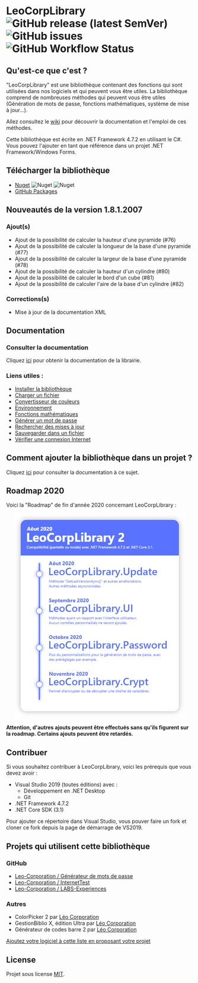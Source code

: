 # LeoCorpLibrary ![GitHub release (latest SemVer)](https://img.shields.io/github/v/release/Leo-Corporation/LeoCorpLibrary) ![GitHub issues](https://img.shields.io/github/issues/Leo-Corporation/LeoCorpLibrary) ![GitHub Workflow Status](https://img.shields.io/github/workflow/status/Leo-Corporation/LeoCorpLibrary/.NET%20Framework)
## Qu'est-ce que c'est ?
"LeoCorpLibrary"  est une bibliothèque contenant des fonctions qui sont utilisées dans nos logiciels et qui peuvent vous être utiles. La bibliothèque comprend de nombreuses méthodes qui peuvent vous être utiles (Génération de mots de passe, fonctions mathématiques, système de mise à jour...).

Allez consultez le [wiki](https://github.com/Leo-Corporation/LeoCorpLibrary/wiki) pour découvrir la documentation et l'emploi de ces méthodes.

Cette bibliothèque est écrite en .NET Framework 4.7.2 en utilisant le C#.
Vous pouvez l'ajouter en tant que référence dans un projet .NET Framework/Windows Forms.

## Télécharger la bibliothèque
* [Nuget](https://www.nuget.org/packages/LeoCorpLibrary) ![Nuget](https://img.shields.io/nuget/v/LeoCorpLibrary) ![Nuget](https://img.shields.io/nuget/dt/LeoCorpLibrary)
* [GitHub Packages]()

## Nouveautés de la version 1.8.1.2007
### Ajout(s)
- Ajout de la possibilité de calculer la hauteur d'une pyramide (#76)
- Ajout de la possibilité de calculer la longueur de la base d'une pyramide (#77)
- Ajout de la possibilité de calculer la largeur de la base d'une pyramide (#78)
- Ajout de la possibilité de calculer la hauteur d'un cylindre (#80)
- Ajout de la possibilité de calculer le bord d'un cube (#81)
- Ajout de la possibilité de calculer l'aire de la base d'un cylindre (#82)
### Corrections(s)
- Mise à jour de la documentation XML
## Documentation
### Consulter la documentation
Cliquez [ici](https://github.com/Leo-Corporation/LeoCorpLibrary/wiki/) pour obtenir la documentation de la librairie.
### Liens utiles :
- [Installer la bibliothèque](https://github.com/Leo-Corporation/LeoCorpLibrary/wiki/installer-LeoCorpLibrary)
- [Charger un fichier](https://github.com/Leo-Corporation/LeoCorpLibrary/wiki/Charger-un-fichier)
- [Convertisseur de couleurs](https://github.com/Leo-Corporation/LeoCorpLibrary/wiki/Convertisseur-de-couleurs)
- [Environnement](https://github.com/Leo-Corporation/LeoCorpLibrary/wiki/Environnement)
- [Fonctions mathématiques](https://github.com/Leo-Corporation/LeoCorpLibrary/wiki/Fonctions-math%C3%A9matiques)
- [Générer un mot de passe](https://github.com/Leo-Corporation/LeoCorpLibrary/wiki/G%C3%A9n%C3%A9rer-un-mot-de-passe)
- [Rechercher des mises à jour](https://github.com/Leo-Corporation/LeoCorpLibrary/wiki/Rechercher-des-mises-%C3%A0-jour)
- [Sauvegarder dans un fichier](https://github.com/Leo-Corporation/LeoCorpLibrary/wiki/Sauvegarder-dans-un-fichier)
- [Vérifier une connexion Internet](https://github.com/Leo-Corporation/LeoCorpLibrary/wiki/V%C3%A9rifier-une-connexion-internet)

## Comment ajouter la bibliothèque dans un projet ?
Cliquez [ici](https://github.com/Leo-Corporation/LeoCorpLibrary/wiki/installer-LeoCorpLibrary#1-ajouter-la-bibliothèque-dans-un-projet) pour consulter la documentation à ce sujet.

## Roadmap 2020
Voici la "Roadmap" de fin d'année 2020 concernant LeoCorpLibrary :
<center>

![Roadmap](https://raw.githubusercontent.com/Leo-Corporation/LeoCorp-Docs/master/Roadmaps/LeoCorpLibrary/LeoCorpLibrary%20Roadmap%202020.png)

</center>

**Attention, d'autres ajouts peuvent être effectués sans qu'ils figurent sur la roadmap. Certains ajouts peuvent être retardés.**

## Contribuer
Si vous souhaitez contribuer à LeoCorpLibrary, voici les prérequis que vous devez avoir :
- Visual Studio 2019 (toutes éditions) avec :
   - Développement en .NET Desktop
   - Git
- .NET Framework 4.7.2
- .NET Core SDK (3.1)

Pour ajouter ce répertoire dans Visual Studio, vous pouver faire un fork et cloner ce fork depuis la page de démarrage de VS2019.
## Projets qui utilisent cette bibliothèque
### GitHub
- [Leo-Corporation / Générateur de mots de passe](https://github.com/Leo-Corporation/Generateur-de-mots-de-passe)
- [Leo-Corporation / InternetTest](https://github.com/Leo-Corporation/InternetTest)
- [Leo-Corporation / LABS-Experiences](https://github.com/Leo-Corporation/LABS-Experiences)
### Autres
- ColorPicker 2 par [Léo Corporation](https://leopeyronnet.wixsite.com/leopeyronnetcorp)
- GestionBiblio X, édition Ultra par [Léo Corporation](https://leopeyronnet.wixsite.com/leopeyronnetcorp)
- Générateur de codes barre 2 par [Léo Corporation](https://leopeyronnet.wixsite.com/leopeyronnetcorp)

[Ajoutez votre logiciel à cette liste en proposant votre projet](https://github.com/Leo-Corporation/LeoCorpLibrary/issues/new?assignees=&labels=ajout+cr%C3%A9dit&template=credit_projet.md&title=%5BCr%C3%A9dit-Projet%5D+)
## License
Projet sous license [MIT](https://github.com/Leo-Corporation/LeoCorpLibrary/blob/master/LICENSE.md).